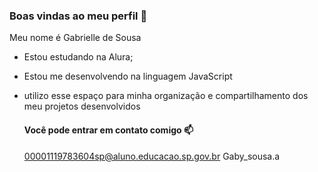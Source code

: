 ### Boas vindas ao meu perfil 💙

Meu nome é Gabrielle de Sousa

- Estou estudando na Alura;
- Estou me desenvolvendo na linguagem JavaScript
- utilizo esse espaço para minha organização e compartilhamento dos meu projetos desenvolvidos

  #### Você pode entrar em contato comigo 📫

  00001119783604sp@aluno.educacao.sp.gov.br
  Gaby_sousa.a
